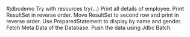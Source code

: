 #jdbcdemo
Try with resources try(...)
Print all details of employee.
Print ResultSet in reverse order.
Move ResultSet to second row and print in reverse order.
Use PreparedStatement to display by name and gender.
Fetch Meta Data of the Database.
Push the data using Jdbc Batch.
